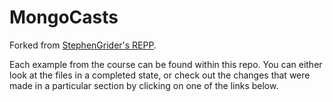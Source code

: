 # MongoCasts

Forked from [StephenGrider's REPP](https://github.com/StephenGrider/MongoCasts).

Each example from the course can be found within this repo. You can either look at the files in a completed state, or check out the changes that were made in a particular section by clicking on one of the links below.
